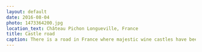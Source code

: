 ```yaml
---
layout: default
date: 2016-08-04
photo: 1473364200.jpg
location_text: Château Pichon Longueville, France
title: Castle road
caption: There is a road in France where majestic wine castles have been built every few kilometers! Gorgeous
---
```

